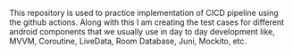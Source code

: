 This repository is used to practice implementation of CICD pipeline using the github actions. 
Along with this I am creating the test cases for different android components that we usually use in day to day development like, MVVM, Coroutine, LiveData, Room Database, Juni, Mockito, etc.
